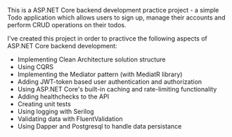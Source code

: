 This is a ASP.NET Core backend development practice project - a simple Todo application which allows users to sign up, manage their accounts and perform CRUD operations on their todos.

I've created this project in order to practivce the following aspects of ASP.NET Core backend development:

- Implementing Clean Architecture solution structure
- Using CQRS
- Implementing the Mediator pattern (with MediatR library)
- Adding JWT-token based user authentication and authorization
- Using ASP.NET Core's built-in caching and rate-limiting functionality
- Adding healthchecks to the API
- Creating unit tests
- Using logging with Serilog
- Validating data with FluentValidation
- Using Dapper and Postgresql to handle data persistance
